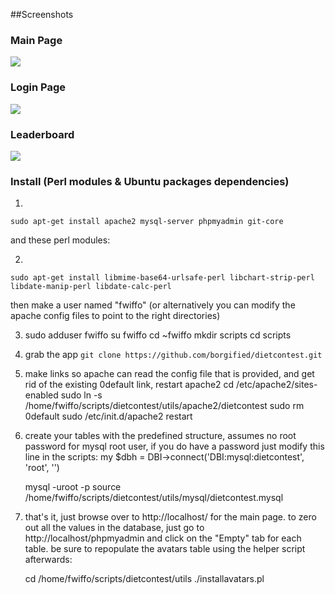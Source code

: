 ##Screenshots
### Main Page
<img src="https://github.com/downloads/borgified/dietcontest/Screenshot-3.png">

### Login Page
<img src="https://github.com/downloads/borgified/dietcontest/Screenshot-4.png">

### Leaderboard
<img src="https://github.com/downloads/borgified/dietcontest/Screenshot-2.png">


### Install (Perl modules & Ubuntu packages dependencies)

1.
`sudo apt-get install apache2 mysql-server phpmyadmin git-core`

and these perl modules:

2.
`sudo apt-get install libmime-base64-urlsafe-perl libchart-strip-perl libdate-manip-perl libdate-calc-perl`

then make a user named "fwiffo" (or alternatively you can modify the apache config files to point to the right directories)

3.
	sudo adduser fwiffo
	su fwiffo
	cd ~fwiffo
	mkdir scripts
	cd scripts

4. grab the app
`git clone https://github.com/borgified/dietcontest.git`

5. make links so apache can read the config file that is provided, and get rid of the existing 0default link, restart apache2
	cd /etc/apache2/sites-enabled
	sudo ln -s /home/fwiffo/scripts/dietcontest/utils/apache2/dietcontest
	sudo rm 0default
	sudo /etc/init.d/apache2 restart

6. create your tables with the predefined structure, assumes no root password for mysql root user, if you do have a password just modify this line in the scripts: my $dbh = DBI->connect('DBI:mysql:dietcontest', 'root', '<password here>')

	mysql -uroot -p
	source /home/fwiffo/scripts/dietcontest/utils/mysql/dietcontest.mysql

7. that's it, just browse over to http://localhost/ for the main page. to zero out all the values in the database, just go to http://localhost/phpmyadmin and click on the "Empty" tab for each table. be sure to repopulate the avatars table using the helper script afterwards:

	cd /home/fwiffo/scripts/dietcontest/utils
	./installavatars.pl

